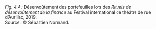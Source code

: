 *Fig. 4.4 :* Désenvoûtement des portefeuilles lors des *Rituels de désenvoûtement de la finance* au Festival international de théâtre de rue d’Aurillac, 2019.  
Source : © Sébastien Normand.